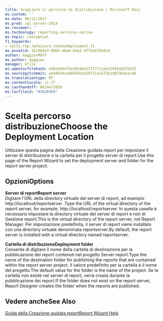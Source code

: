 ```yaml
---
title: Scegliere il percorso di distribuzione | Microsoft Docs
ms.custom: ''
ms.date: 06/13/2017
ms.prod: sql-server-2014
ms.reviewer: ''
ms.technology: reporting-services-native
ms.topic: conceptual
f1_keywords:
- sql12.rtp.rptwizard.choosedeployment.f1
ms.assetid: 3b19b8a3-000d-48a4-b4a2-4f7da078a0c6
author: maggiesMSFT
ms.author: maggies
manager: kfile
ms.openlocfilehash: e902d40a75e3034bb22f27711de325914d255435
ms.sourcegitcommit: ad4d92dce894592a259721a1571b1d8736abacdb
ms.translationtype: MT
ms.contentlocale: it-IT
ms.lasthandoff: 08/04/2020
ms.locfileid: "87626569"
---
```

# <a name="choose-the-deployment-location"></a><span data-ttu-id="7ec94-102">Scelta percorso distribuzione</span><span class="sxs-lookup"><span data-stu-id="7ec94-102">Choose the Deployment Location</span></span>
  <span data-ttu-id="7ec94-103">Utilizzare questa pagina della Creazione guidata report per impostare il server di distribuzione e la cartella per il progetto server di report.</span><span class="sxs-lookup"><span data-stu-id="7ec94-103">Use this page of the Report Wizard to set the deployment server and folder for the report server project.</span></span>  
  
## <a name="options"></a><span data-ttu-id="7ec94-104">Opzioni</span><span class="sxs-lookup"><span data-stu-id="7ec94-104">Options</span></span>  
 <span data-ttu-id="7ec94-105">**Server di report**</span><span class="sxs-lookup"><span data-stu-id="7ec94-105">**Report server**</span></span>  
 <span data-ttu-id="7ec94-106">Digitare l'URL della directory virtuale del server di report, ad esempio http://localhost/reportserver .</span><span class="sxs-lookup"><span data-stu-id="7ec94-106">Type the URL of the virtual directory of the report server, for example, http://localhost/reportserver.</span></span> <span data-ttu-id="7ec94-107">In questa casella è necessario impostare la directory virtuale del server di report e non di Gestione report.</span><span class="sxs-lookup"><span data-stu-id="7ec94-107">This is the virtual directory of the report server, not Report Manager.</span></span> <span data-ttu-id="7ec94-108">Per impostazione predefinita, il server di report viene installato con una directory virtuale denominata reportserver.</span><span class="sxs-lookup"><span data-stu-id="7ec94-108">By default, the report server is installed with a virtual directory named reportserver.</span></span>  
  
 <span data-ttu-id="7ec94-109">**Cartella di distribuzione**</span><span class="sxs-lookup"><span data-stu-id="7ec94-109">**Deployment folder**</span></span>  
 <span data-ttu-id="7ec94-110">Consente di digitare il nome della cartella di destinazione per la pubblicazione dei report contenuti nel progetto Server report.</span><span class="sxs-lookup"><span data-stu-id="7ec94-110">Type the name of the destination folder for publishing the reports that are contained within the report server project.</span></span> <span data-ttu-id="7ec94-111">Il valore predefinito per la cartella è il nome del progetto.</span><span class="sxs-lookup"><span data-stu-id="7ec94-111">The default value for the folder is the name of the project.</span></span> <span data-ttu-id="7ec94-112">Se la cartella non esiste nel server di report, verrà creata durante la pubblicazione dei report.</span><span class="sxs-lookup"><span data-stu-id="7ec94-112">If the folder does not exist on the report server, Report Designer creates the folder when the reports are published.</span></span>  
  
## <a name="see-also"></a><span data-ttu-id="7ec94-113">Vedere anche</span><span class="sxs-lookup"><span data-stu-id="7ec94-113">See Also</span></span>  
 [<span data-ttu-id="7ec94-114">Guida della Creazione guidata report</span><span class="sxs-lookup"><span data-stu-id="7ec94-114">Report Wizard Help</span></span>](../../2014/reporting-services/report-wizard-help.md)  
  
  
